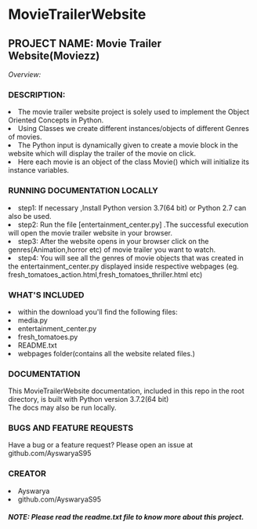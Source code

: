 # MovieTrailerWebsite
<h2>PROJECT NAME: Movie Trailer Website(Moviezz)</h2>
<i>Overview:</i>
<h3>DESCRIPTION:</h3>
	<li>The movie trailer website project is solely used to implement the Object Oriented Concepts in Python.</li>
	<li>Using Classes we create different instances/objects of different Genres of movies.</li>
	<li>The Python input is dynamically given to create a movie block in the website which will display the trailer of the movie  
	     on click.</li>
	<li>Here each movie is an object of the class Movie() which will initialize its instance variables.</li>

<h3>RUNNING DOCUMENTATION LOCALLY</h3>
   <li>step1: If necessary ,Install Python version 3.7(64 bit) or Python 2.7 can also be used.</li> 
   <li>step2: Run the file [entertainment_center.py] .The successful execution will open the movie trailer website in your browser.</li>
   <li>step3: After the website opens in your browser click on the genres(Animation,horror etc) of movie trailer you want to watch.</li> 
   <li>step4: You will see all the genres of movie objects that was created in the entertainment_center.py displayed inside respective webpages (eg. fresh_tomatoes_action.html,fresh_tomatoes_thriller.html etc)</li>
  

<h3> WHAT'S INCLUDED</h3>
<li>within the download you'll find the following files:</li>
<li>media.py</li>
<li>entertainment_center.py</li>
<li>fresh_tomatoes.py</li>
<li>README.txt  </li>
<li>webpages folder(contains all the website related files.)</li>
				
<h3>DOCUMENTATION</h3>

This MovieTrailerWebsite documentation, included in this repo in the root directory, is built with Python version 3.7.2(64 bit)  
The docs may also be run locally.						

<h3>BUGS AND FEATURE REQUESTS</h3>

Have a bug or a feature request? Please open an issue at github.com/AyswaryaS95

<h3>CREATOR</h3>
<li>Ayswarya</li> 
<li>github.com/AyswaryaS95</li>

<h5>NOTE: Please read the readme.txt file to know more about this project.</h5>

 


    								








                                                                             
               
